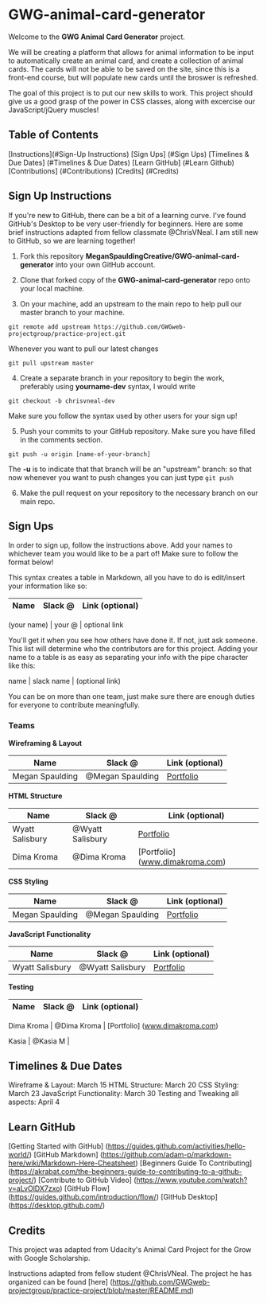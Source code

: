# GWG-animal-card-generator

Welcome to the **GWG Animal Card Generator** project.

We will be creating a platform that allows for animal information to be input to automatically create an animal card, and create a collection of animal cards. The cards will not be able to be saved on the site, since this is a front-end course, but will populate new cards until the broswer is refreshed.

The goal of this project is to put our new skills to work. This project should give us a good grasp of the power in CSS classes, along with excercise our JavaScript/jQuery muscles!



## Table of Contents
[Instructions](#Sign-Up Instructions)
[Sign Ups] (#Sign Ups)
[Timelines & Due Dates] (#Timelines & Due Dates)
[Learn GitHub] (#Learn Github)
[Contributions] (#Contributions)
[Credits] (#Credits)



## Sign Up Instructions
If you're new to GitHub, there can be a bit of a learning curve. I've found GitHub's Desktop to be very user-friendly for beginners. Here are some brief instructions adapted from fellow classmate @ChrisVNeal. I am still new to GitHub, so we are learning together! 

1. Fork this repository **MeganSpauldingCreative/GWG-animal-card-generator** into your own GitHub account.

2. Clone that forked copy of the **GWG-animal-card-generator** repo onto your local machine.

3. On your machine, add an upstream to the main repo to help pull our master branch to your machine.

```
git remote add upstream https://github.com/GWGweb-projectgroup/practice-project.git
```

Whenever you want to pull our latest changes

``` 
git pull upstream master 
```

4. Create a separate branch in your repository to begin the work, preferably using **yourname-dev** syntax, I would write

```
git checkout -b chrisvneal-dev
```

Make sure you follow the syntax used by other users for your sign up! 

5. Push your commits to your GitHub repository. Make sure you have filled in the comments section. 

```
git push -u origin [name-of-your-branch]
```

The **-u** is to indicate that that branch will be an "upstream" branch: so that now whenever you want to push changes you can just type ```git push```

6. Make the pull request on your repository to the necessary branch on our main repo.



## Sign Ups
In order to sign up, follow the instructions above. Add your names to whichever team you would like to be a part of! Make sure to follow the format below! 

This syntax creates a table in Markdown, all you have to do is edit/insert your information like so:

Name         | Slack @ | Link (optional)
-----        | -----   | -----

(your name)  | your @  | optional link

You'll get it when you see how others have done it. If not, just ask someone. This list will determine who the contributors are for this project. Adding your name to a table is as easy as separating your info with the pipe character like this:

name | slack name | (optional link)

You can be on more than one team, just make sure there are enough duties for everyone to contribute meaningfully.

### Teams

**Wireframing & Layout**

Name         | Slack @ | Link (optional)
-----        | -----   | -----
Megan Spaulding  | @Megan Spaulding  | [Portfolio](https://www.MeganSpauldingCreative.com)


**HTML Structure**

Name         | Slack @ | Link (optional)
-----        | -----   | -----
Wyatt Salisbury  | @Wyatt Salisbury  | [Portfolio](https://github.com/YOURsammich)
Dima Kroma        | @Dima Kroma    | [Portfolio] (www.dimakroma.com) 

**CSS Styling**

Name         | Slack @ | Link (optional)
-----        | -----   | -----
Megan Spaulding  | @Megan Spaulding  | [Portfolio](https://www.MeganSpauldingCreative.com)


**JavaScript Functionality**

Name         | Slack @ | Link (optional)
-----        | -----   | -----
Wyatt Salisbury  | @Wyatt Salisbury  | [Portfolio](https://github.com/YOURsammich)

**Testing**

Name         | Slack @ | Link (optional)
-----        | -----   | -----

Dima Kroma        | @Dima Kroma    | [Portfolio] (www.dimakroma.com)

Kasia | @Kasia M | 



## Timelines & Due Dates

Wireframe & Layout: March 15
HTML Structure: March 20
CSS Styling: March 23
JavaScript Functionality: March 30
Testing and Tweaking all aspects: April 4



## Learn GitHub
[Getting Started with GitHub] (https://guides.github.com/activities/hello-world/)
[GitHub Markdown] (https://github.com/adam-p/markdown-here/wiki/Markdown-Here-Cheatsheet)
[Beginners Guide To Contributing] (https://akrabat.com/the-beginners-guide-to-contributing-to-a-github-project/)
[Contribute to GitHub Video] (https://www.youtube.com/watch?v=aLvOlDX7zxo)
[GitHub Flow] (https://guides.github.com/introduction/flow/)
[GitHub Desktop] (https://desktop.github.com/)



## Credits
This project was adapted from Udacity's Animal Card Project for the Grow with Google Scholarship.

Instructions adapted from fellow student @ChrisVNeal. The project he has organized can be found [here] (https://github.com/GWGweb-projectgroup/practice-project/blob/master/README.md)
